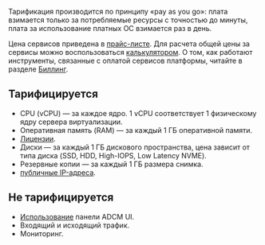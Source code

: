 Тарификация производится по принципу «pay as you go»: плата взимается только за потребляемые ресурсы с точностью до минуты, плата за использование платных ОС взимается раз в день.

Цена сервисов приведена в [прайс-листе](https://cloud.vk.com/pricelist). Для расчета общей цены за сервисы можно воспользоваться [калькулятором](https://cloud.vk.com/pricing/). О том, как работают инструменты, связанные с оплатой сервисов платформы, читайте в разделе [Биллинг](/ru/intro/billing).

## Тарифицируется

- CPU (vCPU) — за каждое ядро. 1 vCPU соответствует 1 физическому ядру сервера виртуализации.
- Оперативная память (RAM) — за каждый 1 ГБ оперативной памяти.
- [Лицензии](../concepts/licensing).
- Диски — за каждый 1 ГБ дискового пространства, цена зависит от типа диска (SSD, HDD, High-IOPS, Low Latency NVME).
- Резервные копии — за каждый 1 ГБ размера снимка.
- [публичные IP-адреса](/ru/networks/vnet/tariffication#tarificiruetsya).

## Не тарифицируется

- [Использование](../connect) панели ADCM UI.
- Входящий и исходящий трафик.
- Мониторинг.
